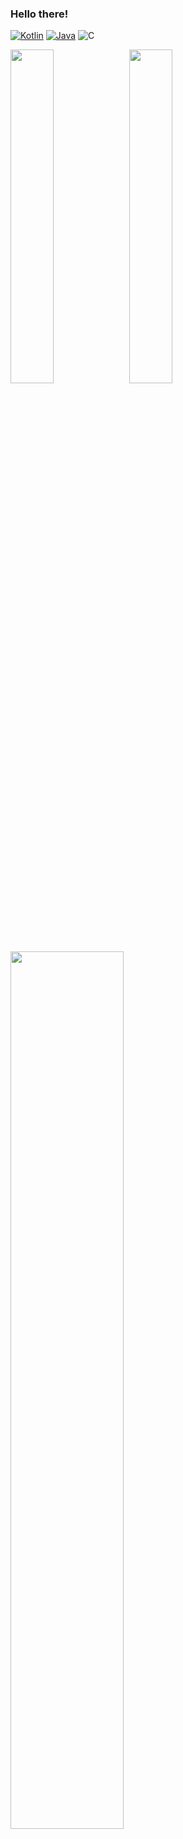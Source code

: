 ### Hello there!

[![Kotlin](https://img.shields.io/badge/Kotlin-7F52FF?logo=kotlin&logoColor=white&style=for-the-badge)](https://kotlinlang.org)
[![Java](https://img.shields.io/badge/Java-003B45?logo=java&logoColor=orange&style=for-the-badge)](https://namu.wiki/w/Java)
![C](https://img.shields.io/badge/Clang-003B45?logo=C&logoColor=white&style=for-the-badge)


[<img width=37% src="https://github-readme-stats.vercel.app/api?username=wyk172899&theme=nord">](https://github.com/wyk172899)
[<img width=37% src="https://github-readme-stats.vercel.app/api/top-langs/?username=wyk172899&layout=compact&langs_count=30&theme=nord">](https://github.com/wyk172899) 
[<img width=60% src="https://github-profile-trophy.vercel.app/?username=wyk172899&theme=nord&rank=-C,-B">](https://github.com/wyk172899) 
